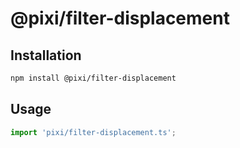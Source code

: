# @pixi/filter-displacement

## Installation

```bash
npm install @pixi/filter-displacement
```

## Usage

```js
import 'pixi/filter-displacement.ts';
```